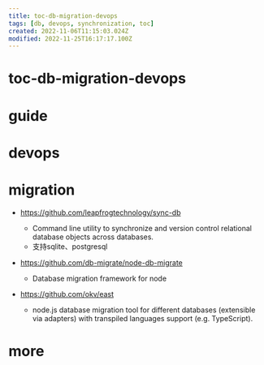```yaml
---
title: toc-db-migration-devops
tags: [db, devops, synchronization, toc]
created: 2022-11-06T11:15:03.024Z
modified: 2022-11-25T16:17:17.100Z
---
```


# toc-db-migration-devops

# guide

# devops

# migration

- https://github.com/leapfrogtechnology/sync-db
  - Command line utility to synchronize and version control relational database objects across databases.
  - 支持sqlite、postgresql


- https://github.com/db-migrate/node-db-migrate
  - Database migration framework for node

- https://github.com/okv/east
  - node.js database migration tool for different databases (extensible via adapters) with transpiled languages support (e.g. TypeScript).
# more
